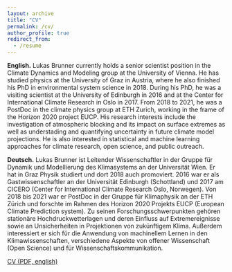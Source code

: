 ```yaml
---
layout: archive
title: "CV"
permalink: /cv/
author_profile: true
redirect_from:
  - /resume
---
```


**English.** Lukas Brunner currently holds a senior scientist position in the Climate Dynamics and Modeling group at the University of Vienna. He has studied physics at the University of Graz in Austria, where he also finished his PhD in environmental system science in 2018. During his PhD, he was a visiting scientist at the University of Edinburgh in 2016 and at the Center for International Climate Research in Oslo in 2017. From 2018 to 2021, he was a PostDoc in the climate physics group at ETH Zurich, working in the frame of the Horizon 2020 project EUCP. His research interests include the investigation of atmospheric blocking and its impact on surface extremes as well as understading and quantifying uncertainty in future climate model projections. He is also interested in statistical and machine learning approaches for climate research, open science, and public outreach.


**Deutsch.** Lukas Brunner ist Leitender Wissenschaftler in der Gruppe für Dynamik und Modellierung des Klimasystems an der Universität Wien. Er hat in Graz Physik studiert und dort 2018 auch promoviert. 2016 war er als Gastwissenschaftler an der Universität Edinburgh (Schottland) und 2017 am CICERO (Center for International Climate Research Oslo, Norwegen). Von 2018 bis 2021 war er PostDoc in der Gruppe für Klimaphysik an der ETH Zürich und forschte im Rahmen des Horizon 2020 Projekts EUCP (European Climate Prediction system). Zu seinen Forschungsschwerpunkten gehören stationäre Hochdruckwetterlagen und deren Einfluss auf Extremereignisse sowie an Unsicherheiten in Projektionen von zukünftigem Klima. Außerdem interessiert er sich für die Anwendung von machinellem Lernen in den Klimawissenschaften, verschiedene Aspekte von offener Wissenschaft (Open Science) und für Wissenschaftskommunikation.

<!-- <a href="https://lukasbrunner.github.io/files/cv_short.pdf" target="_blank">CV short (PDF, english)</a> -->

<a href="https://lukasbrunner.github.io/files/cv.pdf" target="_blank">CV (PDF, english)</a>
